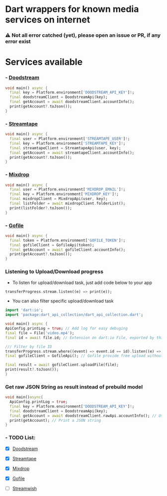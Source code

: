 # Dart wrappers for known media services on internet


### ⚠️ Not all error catched (yet), please open an issue or PR, if any error exist
# Services available

### - [Doodstream](https://doodstream.com)

```dart
void main() async {
  final key = Platform.environment['DOODSTREAM_API_KEY']!;
  final doodstreamClient = DoodstreamApi(key);
  final getAccount = await doodstreamClient.accountInfo();
  print(getAccount?.toJson());
}
```

### - [Streamtape](https://streamtape.com)

```dart
void main() async {
  final user = Platform.environment['STREAMTAPE_USER']!;
  final key = Platform.environment['STREAMTAPE_KEY']!;
  final streamtapeClient = StreamtapeApi(user, key);
  final getAccount = await streamtapeClient.accountInfo();
  print(getAccount?.toJson());
}
```

### - [Mixdrop](https://mixdrop.co)

```dart
void main() async {
  final user = Platform.environment['MIXDROP_EMAIL']!;
  final key = Platform.environment['MIXDROP_KEY']!;
  final mixdropClient = MixdropApi(user, key);
  final listFolder = await mixdropClient.folderList();
  print(listFolder?.toJson());
}
```

### - [Gofile](https://gofile.io)

```dart
void main() async {
  final token = Platform.environment['GOFILE_TOKEN']!;
  final gofileClient = GofileApi(token);
  final getAccount = await gofileClient.accountInfo();
  print(getAccount?.toJson());
}

```

### Listening to Upload/Download progress
- To listen for upload/download task, just add code below to your app

```dart
transferProgress.stream.listen((e) => print(e));
```
- You can also filter specific upload/download task

```dart
import 'dart:io';
import 'package:dart_api_collection/dart_api_collection.dart';

void main() async {
ApiConfig.printLog = true; // Add log for easy debuging
final file = File('video.mp4');
final id = await file.id; // Extension on dart:io File, exported by this package

/// Filter by file ID
transferProgress.stream.where((event) => event.id == id).listen((e) => print(e));
final gofileClient = GofileApi(); // Gofile provide free upload without API key

final result = await gofileClient.uploadFile(file);
print(result?.toJson());
}
```

### Get raw JSON String as result instead of prebuild model

```dart
void main()async{
  ApiConfig.printLog = true;
  final key = Platform.environment['DOODSTREAM_API_KEY']!;
  final doodstreamClient = DoodstreamApi(key);
  final getAccount = await doodstreamClient.rawApi.accountInfo(); // Using rawApi directive
  print(getAccount); // Print a JSON string
}
```

### - TODO List:

- [x] [Doodstream](https://doodstream.com)
  
- [x] [Streamtape](https://streamtape.com)
  
- [x] [Mixdrop](https://mixdrop.co)
  
- [x] [Gofile](https://gofile.io)
  
- [ ] [Streamwish](https://streamwish.com)
